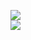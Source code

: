 [![](https://img.shields.io/badge/Made%20With-Github%20Spray-lightgrey.svg?style=for-the-badge&logo=github)](https://github.com/Annihil/github-spray#28709)  
[![](https://i.imgur.com/2DrTn0Z.gif)](https://github.com/Annihil/github-spray)